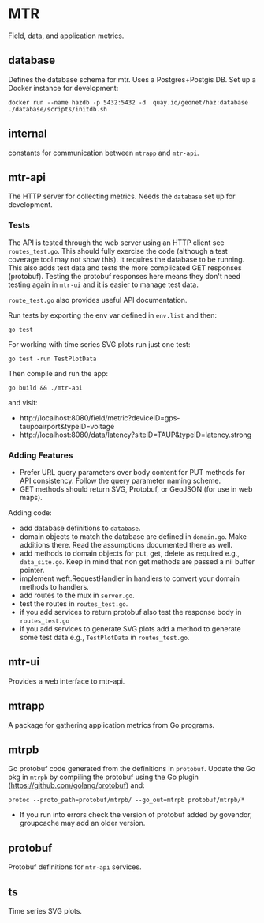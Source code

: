 # MTR

Field, data, and application metrics.

## database

Defines the database schema for mtr.  Uses a Postgres+Postgis DB.  Set up a Docker instance for
development:

```
docker run --name hazdb -p 5432:5432 -d  quay.io/geonet/haz:database
./database/scripts/initdb.sh
```


## internal

constants for communication between `mtrapp` and `mtr-api`.


## mtr-api

The HTTP server for collecting metrics.  Needs the `database` set up for development.

### Tests

The API is tested through the web server using an HTTP client see `routes_test.go`.  This should
fully exercise the code (although a test coverage tool may not show this).  It requires
the database to be running.  This also adds test data and tests the more complicated GET
responses (protobuf).  Testing the protobuf responses here means they don't need
testing again in `mtr-ui` and it is easier to manage test data.

`route_test.go` also provides useful API documentation.

Run tests by exporting the env var defined in `env.list` and then:

```
go test
```

For working with time series SVG plots run just one test:

```
go test -run TestPlotData
```

Then compile and run the app:

```
go build && ./mtr-api
```

and visit:

* http://localhost:8080/field/metric?deviceID=gps-taupoairport&typeID=voltage
* http://localhost:8080/data/latency?siteID=TAUP&typeID=latency.strong

### Adding Features

* Prefer URL query parameters over body content for PUT methods for API consistency.  Follow the query parameter naming scheme.
* GET methods should return SVG, Protobuf, or GeoJSON (for use in web maps).

Adding code:

* add database definitions to `database`.
* domain objects to match the database are defined in `domain.go`.  Make additions there.  Read the assumptions documented there as well.
* add methods to domain objects for put, get, delete as required e.g., `data_site.go`.  Keep in mind that non get methods are passed a nil buffer pointer.
* implement weft.RequestHandler in handlers to convert your domain methods to handlers.
* add routes to the mux in `server.go`.
* test the routes in `routes_test.go`.
* if you add services to return protobuf also test the response body in `routes_test.go`
* if you add services to generate SVG plots add a method to generate some test data e.g., `TestPlotData` in `routes_test.go`.

## mtr-ui

Provides a web interface to mtr-api.


## mtrapp

A package for gathering application metrics from Go programs.


## mtrpb

Go protobuf code generated from the definitions in `protobuf`.
Update the Go pkg in `mtrpb` by compiling the protobuf using the Go plugin (https://github.com/golang/protobuf) and:

```
protoc --proto_path=protobuf/mtrpb/ --go_out=mtrpb protobuf/mtrpb/*
```

* If you run into errors check the version of protobuf added by govendor, groupcache may add an older version.


## protobuf

Protobuf definitions for `mtr-api` services.


## ts

Time series SVG plots.